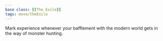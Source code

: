 ```yaml
---
base class: [[The Exile]]
tags: move/theExile
---
```

 Mark experience whenever your bafflement with the modern world gets in the way of monster hunting. 
